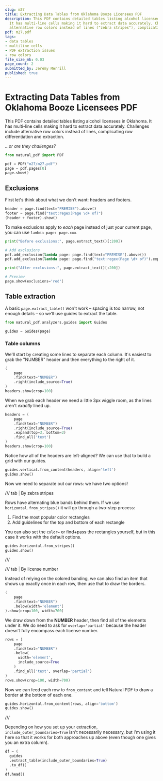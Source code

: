 ```yaml
---
slug: m27
title: Extracting Data Tables from Oklahoma Booze Licensees PDF
description: This PDF contains detailed tables listing alcohol licensees in Oklahoma.
  It has multi-line cells making it hard to extract data accurately. Challenges include
  alternative row colors instead of lines ("zebra stripes"), complicating row differentiation and extraction.
pdf: m27.pdf
tags:
- data tables
- multiline cells
- PDF extraction issues
- row colors
file_size_mb: 0.03
page_count: 2
submitted_by: Jeremy Merrill
published: true
---
```

# Extracting Data Tables from Oklahoma Booze Licensees PDF

This PDF contains detailed tables listing alcohol licensees in Oklahoma. It has multi-line cells making it hard to extract data accurately. Challenges include alternative row colors instead of lines, complicating row differentiation and extraction.

*...or are they challenges?*

```python
from natural_pdf import PDF

pdf = PDF("m27/m27.pdf")
page = pdf.pages[0]
page.show()
```

## Exclusions

First let's think about what we don't want: headers and footers.

```python
header = page.find(text="PREMISE").above()
footer = page.find("text:regex(Page \d+ of)")
(header + footer).show()
```

To make exclusions apply to *each* page instead of just your current page, you can use `lambda page: page.xxx`.

```python
print("Before exclusions:", page.extract_text()[:200])

# Add exclusions
pdf.add_exclusion(lambda page: page.find(text="PREMISE").above())
pdf.add_exclusion(lambda page: page.find("text:regex(Page \d+ of)").expand())

print("After exclusions:", page.extract_text()[:200])

# Preview
page.show(exclusions='red')
```

## Table extraction

A basic `page.extract_table()` won't work – spacing is too narrow, not enough details – so we'll use guides to extract the table.

```python
from natural_pdf.analyzers.guides import Guides

guides = Guides(page)
```

### Table columns

We'll start by creating some lines to separate each column. It's easiest to grab the "NUMBER" header and then everything to the right of it.

```python
(
    page
    .find(text="NUMBER")
    .right(include_source=True)
)
headers.show(crop=100)
```

When we grab each header we need a little 3px wiggle room, as the lines aren't *exactly* lined up.

```python
headers = (
    page
    .find(text="NUMBER")
    .right(include_source=True)
    .expand(top=3, bottom=3)
    .find_all('text')
)
headers.show(crop=100)
```

Notice how all of the headers are left-aligned? We can use that to build a grid with our guides.

```python
guides.vertical.from_content(headers, align='left')
guides.show()
```

Now we need to separate out our rows: we have two options!

/// tab | By zebra stripes

Rows have alternating blue bands behind them. If we use `horizontal.from_stripes()` it will go through a two-step process:

1. Find the most popular color rectangles
2. Add guidelines for the top and bottom of each rectangle

You can also set the `color=` or find+pass the rectangles yourself, but in this case it works with the default options.

```python
guides.horizontal.from_stripes()
guides.show()
```

///

/// tab | By license number

Instead of relying on the colored banding, we can also find an item that shows up exactly once in each row, then use that to draw the borders.

```python
(
    page
    .find(text="NUMBER")
    .below(width='element')
).show(crop=100, width=700)
```

We draw down from the **NUMBER** header, then find all of the elements under it. We do need to ask for `overlap='partial'` because the header doesn't fully encompass each license number.

```python
rows = (
    page
    .find(text="NUMBER")
    .below(
      width='element',
      include_source=True
    )
    .find_all('text', overlap='partial')
)
rows.show(crop=100, width=700)
```

Now we can feed each row to `from_content` and tell Natural PDF to draw a border at the bottom of each one.

```python
guides.horizontal.from_content(rows, align='bottom')
guides.show()
```

///

Depending on how you set up your extraction, `include_outer_boundaries=True` isn't necessarily necessary, but I'm using it here so that it works for both approaches up above (even though one gives you an extra column).

```python
df = (
  guides
  .extract_table(include_outer_boundaries=True)
  .to_df()
)
df.head()
```
